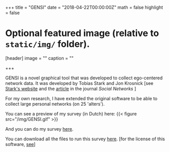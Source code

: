 +++
title = "GENSI"
date = "2018-04-22T00:00:00Z"
math = false
highlight = false

# Optional featured image (relative to `static/img/` folder).
[header]
image = ""
caption = ""

+++

GENSI is a novel graphical tool that was developed to collect ego-centered network data. It was developed by Tobias Stark and Jon Krosnick [see [Stark's website](http://www.tobiasstark.nl/GENSI/GENSI.htm) and the [article](https://www.sciencedirect.com/science/article/pii/S0378873316300284) in the journal *Social Networks* ] 

For my own research, I have extended the original software to be able to collect large personal networks (on 25 'alters').

You can see a preview of my survey (in Dutch) here:
{{< figure src="/img/GENSI.gif" >}}


And you can do my survey [here](http://stulp.gmw.rug.nl/phptmp/survey.php).

You can download all the files to run this survey [here](). [for the license of this software, [see](http://www.tobiasstark.nl/GENSI/GENSI.htm)]

